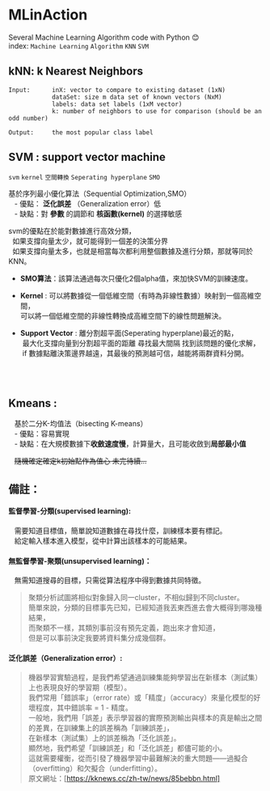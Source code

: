 # MLinAction
Several Machine Learning Algorithm code with Python :blush:  
index: `Machine Learning` `Algorithm` `KNN` `SVM` 

## kNN: k Nearest Neighbors
    Input:      inX: vector to compare to existing dataset (1xN)  
                dataSet: size m data set of known vectors (NxM)  
                labels: data set labels (1xM vector)  
                k: number of neighbors to use for comparison (should be an odd number)  
            
    Output:     the most popular class label  

## SVM : support vector machine
`svm` `kernel` `空間轉換` `Seperating hyperplane` `SMO` 

基於序列最小優化算法（Sequential Optimization,SMO）   
    - 優點： **泛化誤差** （Generalization error）低  
    - 缺點：對 **參數** 的調節和 **核函數(kernel)** 的選擇敏感
    
   svm的優點在於能對數據進行高效分類，  
   如果支撐向量太少，就可能得到一個差的決策分界  
   如果支撐向量太多，也就是相當每次都利用整個數據及進行分類，那就等同於KNN。  
>
   - **SMO算法**：該算法通過每次只優化2個alpha值，來加快SVM的訓練速度。  
>
   - **Kernel** : 可以將數據從一個低維空間（有時為非線性數據）映射到一個高維空間，  
  可以將一個低維空間的非線性轉換成高維空間下的線性問題解決。   
>   
   - **Support Vector** : 離分割超平面(Seperating hyperplane)最近的點，  
  最大化支撐向量到分割超平面的距離 尋找最大間隔 找到該問題的優化求解，  
  if 數據點離決策邊界越遠，其最後的預測越可信，越能將兩群資料分開。
             
    
            

## Kmeans : 
    基於二分K-均值法（bisecting K-means）   
    - 優點：容易實現  
    - 缺點：在大規模數據下**收斂速度慢**，計算量大，且可能收斂到**局部最小值**
    
    ~~隨機確定確定k初始點作為值心   未完待續...~~





## 備註：
#### 監督學習-分類(supervised learning):  
    需要知道目標值，簡單說知道數據在尋找什麼，訓練樣本要有標記。  
    給定輸入樣本進入模型，從中計算出該樣本的可能結果。  
#### 無監督學習-聚類(unsupervised learning)：  
    無需知道搜尋的目標，只需從算法程序中得到數據共同特徵。  
		  
>聚類分析試圖將相似對象歸入同一cluster，不相似歸到不同cluster。  
  簡單來說，分類的目標事先已知，已經知道我丟東西進去會大概得到哪幾種結果，  
  而聚類不一樣，其類別事前沒有預先定義，跑出來才會知道，  
  但是可以事前決定我要將資料集分成幾個群。

    
#### 泛化誤差（Generalization error）:  
>機器學習實驗過程，是我們希望通過訓練集能夠學習出在新樣本（測試集）上也表現良好的學習期（模型）。  
    我們常用「錯誤率」（error rate）或「精度」（accuracy）來量化模型的好壞程度，其中錯誤率 = 1 - 精度。    
    一般地，我們用「誤差」表示學習器的實際預測輸出與樣本的真是輸出之間的差異，在訓練集上的誤差稱為「訓練誤差」，  
    在新樣本（測試集）上的誤差稱為「泛化誤差」。  
    顯然地，我們希望「訓練誤差」和「泛化誤差」都儘可能的小。  
    這就需要權衡，從而引發了機器學習中最難解決的重大問題——過擬合（overfitting）和欠擬合（underfitting）。  
    原文網址：[https://kknews.cc/zh-tw/news/85bebbn.html]
    
    
    
